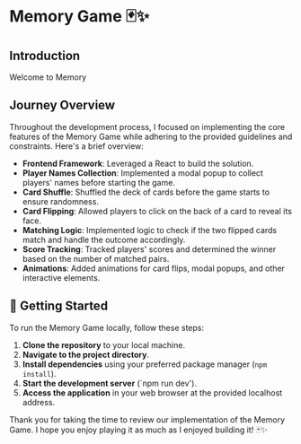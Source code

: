 # Memory Game 🃏✨

## Introduction

Welcome to Memory 

## Journey Overview

Throughout the development process, I focused on implementing the core features of the Memory Game while adhering to the provided guidelines and constraints. 
Here's a brief overview:

- **Frontend Framework**: Leveraged a React to build the solution.
- **Player Names Collection**: Implemented a modal popup to collect players' names before starting the game.
- **Card Shuffle**: Shuffled the deck of cards before the game starts to ensure randomness.
- **Card Flipping**: Allowed players to click on the back of a card to reveal its face.
- **Matching Logic**: Implemented logic to check if the two flipped cards match and handle the outcome accordingly.
- **Score Tracking**: Tracked players' scores and determined the winner based on the number of matched pairs.
- **Animations**: Added animations for card flips, modal popups, and other interactive elements.

## 🚀 Getting Started

To run the Memory Game locally, follow these steps:

1. **Clone the repository** to your local machine.
2. **Navigate to the project directory**.
3. **Install dependencies** using your preferred package manager (`npm install`).
4. **Start the development server** (`npm run dev').
5. **Access the application** in your web browser at the provided localhost address.




Thank you for taking the time to review our implementation of the Memory Game. I hope you enjoy playing it as much as I enjoyed building it! 🃏✨
